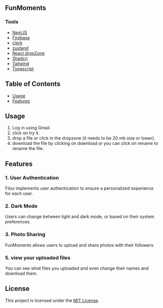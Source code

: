 ## FunMoments

### Tools

- [NextJS](https://nextjs.org/)
- [Firebase](https://firebase.google.com/)
- [clerk](https://clerk.com/)
- [zustand](https://github.com/pmndrs/zustand)
- [React dropZone](https://www.npmjs.com/package/react-dropzone)
- [Shadcn](https://ui.shadcn.com/)
- [Tailwind](https://tailwindcss.com/)
- [Typescript](https://www.typescriptlang.org/)

## Table of Contents

- [Usage](#usage)
- [Features](#features)

## Usage

1. Log in using Gmail.
2. click on try it.
3. drop a file or click in the dropzone (it needs to be 20 mb size or lower).
4. download the file by clicking on download or you can click on rename to rename the file.

## Features

### 1. User Authentication

Filox implements user authentication to ensure a personalized experience for each user.

### 2. Dark Mode

Users can change between light and dark mode, or based on their system preferences.

### 3. Photo Sharing

FunMoments allows users to upload and share photos with their followers.

### 5. view your uploaded files

You can see what files you uploaded and even change their names and download them.

## License

This project is licensed under the [MIT License](https://choosealicense.com/licenses/mit/).
